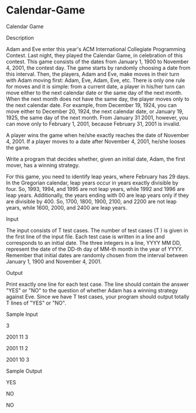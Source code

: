 # Calendar-Game

Calendar Game

Description

Adam and Eve enter this year's ACM International Collegiate Programming Contest. Last night, they played the Calendar Game, in celebration of this contest. This game consists of the dates from January 1, 1900 to November 4, 2001, the contest day. The game starts by randomly choosing a date from this interval. Then, the players, Adam and Eve, make moves in their turn with Adam moving first: Adam, Eve, Adam, Eve, etc. There is only one rule for moves and it is simple: from a current date, a player in his/her turn can move either to the next calendar date or the same day of the next month. When the next month does not have the same day, the player moves only to the next calendar date. For example, from December 19, 1924, you can move either to December 20, 1924, the next calendar date, or January 19, 1925, the same day of the next month. From January 31 2001, however, you can move only to February 1, 2001, because February 31, 2001 is invalid.

A player wins the game when he/she exactly reaches the date of November 4, 2001. If a player moves to a date after November 4, 2001, he/she looses the game.

Write a program that decides whether, given an initial date, Adam, the first mover, has a winning strategy.

For this game, you need to identify leap years, where February has 29 days. In the Gregorian calendar, leap years occur in years exactly divisible by four. So, 1993, 1994, and 1995 are not leap years, while 1992 and 1996 are leap years. Additionally, the years ending with 00 are leap years only if they are divisible by 400. So, 1700, 1800, 1900, 2100, and 2200 are not leap years, while 1600, 2000, and 2400 are leap years.

Input

The input consists of T test cases. The number of test cases (T ) is given in the first line of the input file. Each test case is written in a line and corresponds to an initial date. The three integers in a line, YYYY MM DD, represent the date of the DD-th day of MM-th month in the year of YYYY. Remember that initial dates are randomly chosen from the interval between January 1, 1900 and November 4, 2001.

Output

Print exactly one line for each test case. The line should contain the answer "YES" or "NO" to the question of whether Adam has a winning strategy against Eve. Since we have T test cases, your program should output totally T lines of "YES" or "NO".

Sample Input

3 

2001 11 3 

2001 11 2 

2001 10 3 

Sample Output

YES

NO

NO
